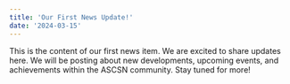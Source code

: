 ```yaml
---
title: 'Our First News Update!'
date: '2024-03-15'
---
```


This is the content of our first news item. We are excited to share updates here.
We will be posting about new developments, upcoming events, and achievements within the ASCSN community.
Stay tuned for more!
